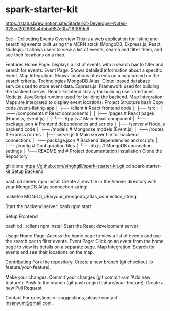 # spark-starter-kit

<https://statusbrew.notion.site/StarterKit-Developer-Notes-328ce202863a4dbba987e0b718f869e6>

Eve - Collecting Events
Overview
This is a web application for listing and searching events built using the MERN stack (MongoDB, Express.js, React, Node.js). It allows users to view a list of events, search and filter them, and see their locations on a map.

Features
Home Page: Displays a list of events with a search bar to filter and search for events.
Event Page: Shows detailed information about a specific event.
Map Integration: Shows locations of events on a map based on the search criteria.
Technologies
MongoDB Atlas: Cloud-based database service used to store event data.
Express.js: Framework used for building the backend server.
React: Frontend library for building user interfaces.
Node.js: JavaScript runtime used for building the backend.
Map Integration: Maps are integrated to display event locations.
Project Structure
bash
Copy code
/event-listing-app
│
├── /client               # React frontend code
│   ├── /src
│   │   ├── /components   # React components
│   │   ├── /pages        # React pages (Home.js, Event.js)
│   │   └── App.js        # Main React component
│   └── package.json      # Frontend dependencies and scripts
│
├── /server               # Node.js backend code
│   ├── /models           # Mongoose models (Event.js)
│   ├── /routes           # Express routes
│   ├── server.js         # Main server file for backend connections
│   └── package.json      # Backend dependencies and scripts
│
├── /config               # Configuration files
│   └── db.js             # MongoDB connection settings
│
└── README.md             # Project documentation
Installation
Clone the Repository


git clone https://github.com/singhgill/spark-starter-kit.git
cd spark-starter-kit
Setup Backend

bash
cd server
npm install
Create a .env file in the /server directory with your MongoDB Atlas connection string:

makefile
MONGO_URI=your_mongodb_atlas_connection_string


Start the backend server:
bash
npm start


Setup Frontend

bash
cd ../client
npm install
Start the React development server:

Usage
Home Page: Access the home page to view a list of events and use the search bar to filter events.
Event Page: Click on an event from the home page to view its details on a separate page.
Map Integration: Search for events and see their locations on the map.

Contributing
Fork the repository.
Create a new branch (git checkout -b feature/your-feature).

Make your changes.
Commit your changes (git commit -am 'Add new feature').
Push to the branch (git push origin feature/your-feature).
Create a new Pull Request.


Contact
For questions or suggestions, please contact msanyum@gmail.com.
